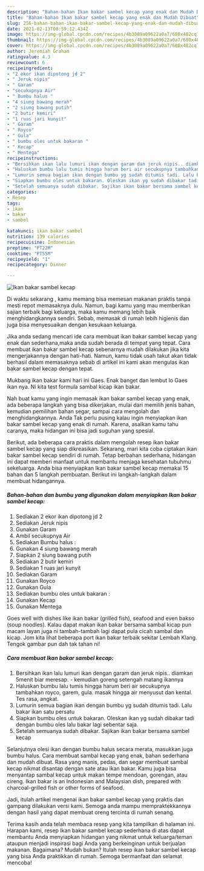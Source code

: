 ```yaml
---
description: "Bahan-bahan Ikan bakar sambel kecap yang enak dan Mudah Dibuat"
title: "Bahan-bahan Ikan bakar sambel kecap yang enak dan Mudah Dibuat"
slug: 256-bahan-bahan-ikan-bakar-sambel-kecap-yang-enak-dan-mudah-dibuat
date: 2021-02-13T08:59:12.434Z
image: https://img-global.cpcdn.com/recipes/4b3089a09622a0a7/680x482cq70/ikan-bakar-sambel-kecap-foto-resep-utama.jpg
thumbnail: https://img-global.cpcdn.com/recipes/4b3089a09622a0a7/680x482cq70/ikan-bakar-sambel-kecap-foto-resep-utama.jpg
cover: https://img-global.cpcdn.com/recipes/4b3089a09622a0a7/680x482cq70/ikan-bakar-sambel-kecap-foto-resep-utama.jpg
author: Jeremiah Graham
ratingvalue: 4.3
reviewcount: 6
recipeingredient:
- "2 ekor ikan dipotong jd 2"
- " Jeruk nipis"
- " Garam"
- "secukupnya Air"
- " Bumbu halus "
- "4 siung bawang merah"
- "2 siung bawang putih"
- "2 butir kemiri"
- "1 ruas jari kunyit"
- " Garam"
- " Royco"
- " Gula"
- " bumbu oles untuk bakaran "
- " Kecap"
- " Mentega"
recipeinstructions:
- "Bersihkan ikan lalu lumuri ikan dengan garam dan jeruk nipis.. diamkan 5menit biar meresap. kemudian goreng setengah matang ikannya"
- "Haluskan bumbu lalu tumis hingga harum beri air secukupnya tambahkan royco, garem, gula. masak hingga air menyusut dan kental. Tes rasa, angkat."
- "Lumurin semua bagian ikan dengan bumbu yg sudah ditumis tadi. Lalu bakar ikan satu persatu"
- "Siapkan bumbu oles untuk bakaran. Oleskan ikan yg sudah dibakar tadi dengan bumbu oles lalu bakar lagi sebentar saja."
- "Setelah semuanya sudah dibakar. Sajikan ikan bakar bersama sambel kecap"
categories:
- Resep
tags:
- ikan
- bakar
- sambel

katakunci: ikan bakar sambel 
nutrition: 139 calories
recipecuisine: Indonesian
preptime: "PT22M"
cooktime: "PT55M"
recipeyield: "1"
recipecategory: Dinner

---
```



![Ikan bakar sambel kecap](https://img-global.cpcdn.com/recipes/4b3089a09622a0a7/680x482cq70/ikan-bakar-sambel-kecap-foto-resep-utama.jpg)

Di waktu  sekarang , kamu memang bisa memesan makanan praktis tanpa mesti repot memasaknya dulu. Namun, bagi kamu yang mau memberikan sajian terbaik bagi keluarga, maka kamu memang lebih baik menghidangkannya sendiri. Sebab, memasak di rumah lebih higienis dan juga bisa menyesuaikan dengan kesukaan keluarga.

Jika anda sedang mencari ide cara membuat ikan bakar sambel kecap yang enak dan sederhana,maka anda sudah berada di tempat yang tepat. Cara membuat ikan bakar sambel kecap  sebenarnya mudah dilakukan jika kita mengerjakannya dengan hati-hati. Namun, kamu tidak usah takut akan tidak berhasil dalam memasaknya 
sebab di artikel ini kami akan mengulas ikan bakar sambel kecap dengan tepat.  

Mukbang ikan bakar kami hari ini Gaes. Enak banget dan lembut lo Gaes ikan nya. Ni kita test formula sambal kicap ikan bakar.

Nah buat kamu yang ingin memasak ikan bakar sambel kecap yang enak, ada beberapa langkah yang bisa dikerjakan, mulai dari memilih jenis bahan, kemudian pemilihan bahan segar, sampai cara mengolah dan menghidangkannya. Anda Tak perlu pusing kalau ingin menyiapkan ikan bakar sambel kecap yang enak di rumah. Karena, asalkan kamu  tahu caranya, maka hidangan ini bisa jadi suguhan yang spesial.

Berikut, ada beberapa cara praktis  dalam mengolah resep ikan bakar sambel kecap yang siap dikreasikan. Sekarang, mari kita coba ciptakan ikan bakar sambel kecap sendiri di rumah. Tetap berbahan sederhana, hidangan ini dapat memberi manfaat untuk membantu menjaga kesehatan tubuhmu sekeluarga. Anda bisa menyiapkan Ikan bakar sambel kecap memakai 15 bahan dan 5 langkah pembuatan. Berikut ini langkah-langkah dalam membuat hidangannya.

<!--inarticleads1-->

##### Bahan-bahan dan bumbu yang digunakan dalam menyiapkan Ikan bakar sambel kecap:

1. Sediakan 2 ekor ikan dipotong jd 2
1. Sediakan  Jeruk nipis
1. Gunakan  Garam
1. Ambil secukupnya Air
1. Sediakan  Bumbu halus :
1. Gunakan 4 siung bawang merah
1. Siapkan 2 siung bawang putih
1. Sediakan 2 butir kemiri
1. Sediakan 1 ruas jari kunyit
1. Sediakan  Garam
1. Gunakan  Royco
1. Gunakan  Gula
1. Sediakan  bumbu oles untuk bakaran :
1. Gunakan  Kecap
1. Gunakan  Mentega


Goes well with dishes like ikan bakar (grilled fish), seafood and even bakso (soup noodles). Kalau dapat makan ikan bakar bersama sambal kicap pun macam layan juga ni tambah-tambah lagi dapat pula cicah sambal dan kicap. Jom kita lihat beberapa port ikan bakar terbaik sekitar Lembah Klang. Tengok gambar pun dah tak tahan ni! 

<!--inarticleads2-->

##### Cara membuat Ikan bakar sambel kecap:

1. Bersihkan ikan lalu lumuri ikan dengan garam dan jeruk nipis.. diamkan 5menit biar meresap. - kemudian goreng setengah matang ikannya
1. Haluskan bumbu lalu tumis hingga harum beri air secukupnya tambahkan royco, garem, gula. masak hingga air menyusut dan kental. Tes rasa, angkat.
1. Lumurin semua bagian ikan dengan bumbu yg sudah ditumis tadi. Lalu bakar ikan satu persatu
1. Siapkan bumbu oles untuk bakaran. Oleskan ikan yg sudah dibakar tadi dengan bumbu oles lalu bakar lagi sebentar saja.
1. Setelah semuanya sudah dibakar. Sajikan ikan bakar bersama sambel kecap


Selanjutnya olesi ikan dengan bumbu halus secara merata, masukkan juga bumbu halus. Cara membuat sambal kecap yang enak, bahan sederhana dan mudah dibuat. Rasa yang manis, pedas, dan segar membuat sambal kecap nikmat disantap dengan sate atau ikan bakar. Kamu juga bisa menyantap sambal kecap untuk makan tempe mendoan, gorengan, atau cireng. Ikan bakar is an Indonesian and Malaysian dish, prepared with charcoal-grilled fish or other forms of seafood. 

Jadi, itulah artikel mengenai  ikan bakar sambel kecap  yang praktis dan gampang dilakukan versi kami. Semoga anda mampu mempraktekkannya dengan hasil yang dapat membuat oreng tercinta di rumah senang. 

Terima kasih anda telah membaca resep yang kita tampilkan di halaman ini. Harapan kami, resep  Ikan bakar sambel kecap sederhana di atas dapat membantu Anda menyiapkan hidangan yang nikmat untuk keluarga/teman ataupun menjadi inspirasi bagi Anda yang berkeinginan untuk berjualan makanan. Bagaimana? Mudah bukan? Itulah resep ikan bakar sambel kecap yang bisa Anda praktikkan di rumah. Semoga bermanfaat dan selamat mencoba!

